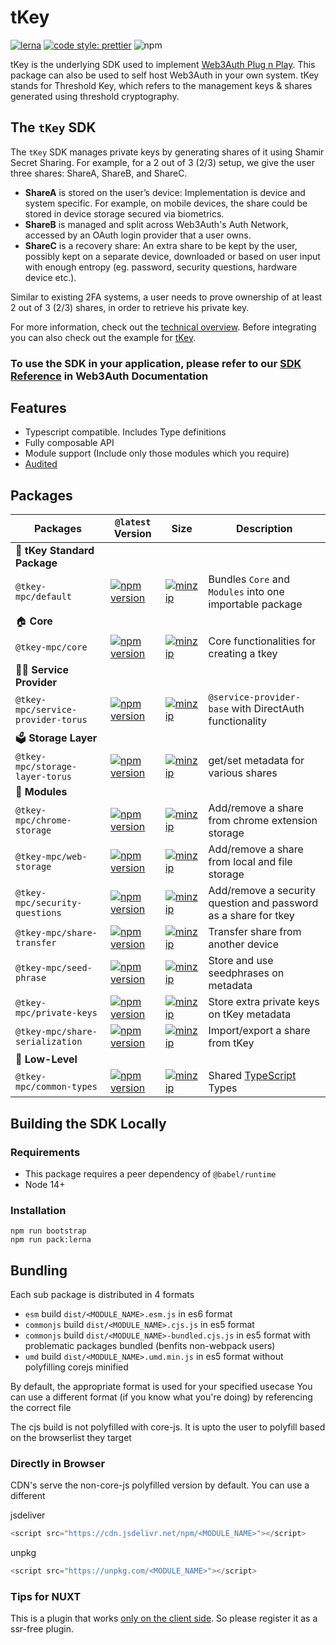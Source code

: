 # tKey

[![lerna](https://img.shields.io/badge/maintained%20with-lerna-cc00ff.svg)](https://lerna.js.org/)
[![code style: prettier](https://img.shields.io/badge/code_style-prettier-ff69b4.svg?style=flat-square)](https://github.com/prettier/prettier)
![npm](https://img.shields.io/npm/dw/@tkey-mpc/core)

tKey is the underlying SDK used to implement [Web3Auth Plug n Play](https://github.com/web3auth/web3auth). This package can also be used to self host Web3Auth in your own system. tKey stands for Threshold Key, which refers to the management keys & shares generated using threshold cryptography.

## The `tKey` SDK

The `tKey` SDK manages private keys by generating shares of it using Shamir Secret Sharing. For example, for a 2 out of 3 (2/3) setup, we give the
user three shares: ShareA, ShareB, and ShareC.

- **ShareA** is stored on the user’s device: Implementation is device and system specific. For example, on mobile devices, the share could be stored
  in device storage secured via biometrics.
- **ShareB** is managed and split across Web3Auth's Auth Network, accessed by an OAuth login provider that a user owns.
- **ShareC** is a recovery share: An extra share to be kept by the user, possibly kept on a separate device, downloaded or based on user input with
  enough entropy (eg. password, security questions, hardware device etc.).

Similar to existing 2FA systems, a user needs to prove ownership of at least 2 out of 3 (2/3) shares, in order to retrieve his private key.

For more information, check out the [technical overview](https://hackmd.io/Tej2tf83SZOxZmz70ObEpg). Before integrating you can also check out the example  for [tKey](https://github.com/tkey/tkey-example).

### To use the SDK in your application, please refer to our [SDK Reference](https://web3auth.io/docs/sdk/self-host/installation) in Web3Auth Documentation

## Features

- Typescript compatible. Includes Type definitions
- Fully composable API
- Module support (Include only those modules which you require)
- [Audited](https://github.com/tkey/audit)

## Packages

| Packages                       | `@latest` Version                                                                                                                                             | Size                                                                                                                                                                     | Description                                                                  |
| ------------------------------ | ------------------------------------------------------------------------------------------------------------------------------------------------------------- | ------------------------------------------------------------------------------------------------------------------------------------------------------------------------ | ---------------------------------------------------------------------------- |
| 🐉 **tKey Standard Package**                   |
| `@tkey-mpc/default`                | [![npm version](https://img.shields.io/npm/v/@tkey-mpc/default?label=%22%22)](https://www.npmjs.com/package/@tkey-mpc/default/v/latest)                               | [![minzip](https://img.shields.io/bundlephobia/minzip/@tkey-mpc/default?label=%22%22)](https://bundlephobia.com/result?p=@tkey-mpc/default@latest)                               | Bundles `Core` and `Modules` into one importable package                     |
| 🏠 **Core**                    |
| `@tkey-mpc/core`                   | [![npm version](https://img.shields.io/npm/v/@tkey-mpc/core?label=%22%22)](https://www.npmjs.com/package/@tkey-mpc/core/v/latest)                                     | [![minzip](https://img.shields.io/bundlephobia/minzip/@tkey-mpc/core?label=%22%22)](https://bundlephobia.com/result?p=@tkey-mpc/core@latest)                                     | Core functionalities for creating a tkey                                     |
| 🐕‍🦺 **Service Provider**                   |
| `@tkey-mpc/service-provider-torus` | [![npm version](https://img.shields.io/npm/v/@tkey-mpc/service-provider-torus?label=%22%22)](https://www.npmjs.com/package/@tkey-mpc/service-provider-torus/v/latest) | [![minzip](https://img.shields.io/bundlephobia/minzip/@tkey-mpc/service-provider-torus?label=%22%22)](https://bundlephobia.com/result?p=@tkey-mpc/service-provider-torus@latest) | `@service-provider-base` with DirectAuth functionality                       |
| 🗳 **Storage Layer**                   |
| `@tkey-mpc/storage-layer-torus`    | [![npm version](https://img.shields.io/npm/v/@tkey-mpc/storage-layer-torus?label=%22%22)](https://www.npmjs.com/package/@tkey-mpc/storage-layer-torus/v/latest)       | [![minzip](https://img.shields.io/bundlephobia/minzip/@tkey-mpc/storage-layer-torus?label=%22%22)](https://bundlephobia.com/result?p=@tkey-mpc/storage-layer-torus@latest)       | get/set metadata for various shares                                          |
| 🔌 **Modules**                 |
| `@tkey-mpc/chrome-storage`         | [![npm version](https://img.shields.io/npm/v/@tkey-mpc/chrome-storage?label=%22%22)](https://www.npmjs.com/package/@tkey-mpc/chrome-storage/v/latest)                 | [![minzip](https://img.shields.io/bundlephobia/minzip/@tkey-mpc/chrome-storage?label=%22%22)](https://bundlephobia.com/result?p=@tkey-mpc/chrome-storage@latest)                 | Add/remove a share from chrome extension storage                             |
| `@tkey-mpc/web-storage`            | [![npm version](https://img.shields.io/npm/v/@tkey-mpc/web-storage?label=%22%22)](https://www.npmjs.com/package/@tkey-mpc/web-storage/v/latest)                       | [![minzip](https://img.shields.io/bundlephobia/minzip/@tkey-mpc/web-storage?label=%22%22)](https://bundlephobia.com/result?p=@tkey-mpc/web-storage@latest)                       | Add/remove a share from local and file storage                               |
| `@tkey-mpc/security-questions`     | [![npm version](https://img.shields.io/npm/v/@tkey-mpc/security-questions?label=%22%22)](https://www.npmjs.com/package/@tkey-mpc/security-questions/v/latest)         | [![minzip](https://img.shields.io/bundlephobia/minzip/@tkey-mpc/security-questions?label=%22%22)](https://bundlephobia.com/result?p=@tkey-mpc/security-questions@latest)         | Add/remove a security question and password as a share for tkey              |
| `@tkey-mpc/share-transfer`         | [![npm version](https://img.shields.io/npm/v/@tkey-mpc/share-transfer?label=%22%22)](https://www.npmjs.com/package/@tkey-mpc/share-transfer/v/latest)                 | [![minzip](https://img.shields.io/bundlephobia/minzip/@tkey-mpc/share-transfer?label=%22%22)](https://bundlephobia.com/result?p=@tkey-mpc/share-transfer@latest)                 | Transfer share from another device                                           |
| `@tkey-mpc/seed-phrase`            | [![npm version](https://img.shields.io/npm/v/@tkey-mpc/seed-phrase?label=%22%22)](https://www.npmjs.com/package/@tkey-mpc/seed-phrase/v/latest)                       | [![minzip](https://img.shields.io/bundlephobia/minzip/@tkey-mpc/seed-phrase?label=%22%22)](https://bundlephobia.com/result?p=@tkey-mpc/seed-phrase@latest)                       | Store and use seedphrases on metadata                                        |
| `@tkey-mpc/private-keys`           | [![npm version](https://img.shields.io/npm/v/@tkey-mpc/private-keys?label=%22%22)](https://www.npmjs.com/package/@tkey-mpc/private-keys/v/latest)                     | [![minzip](https://img.shields.io/bundlephobia/minzip/@tkey-mpc/private-keys?label=%22%22)](https://bundlephobia.com/result?p=@tkey-mpc/private-keys@latest)                     | Store extra private keys on tKey metadata                                    |
| `@tkey-mpc/share-serialization`    | [![npm version](https://img.shields.io/npm/v/@tkey-mpc/share-serialization?label=%22%22)](https://www.npmjs.com/package/@tkey-mpc/share-serialization/v/latest)       | [![minzip](https://img.shields.io/bundlephobia/minzip/@tkey-mpc/share-serialization?label=%22%22)](https://bundlephobia.com/result?p=@tkey-mpc/share-serialization@latest)       | Import/export a share from tKey                                              |
| 🐉 **Low-Level**               |
| `@tkey-mpc/common-types`           | [![npm version](https://img.shields.io/npm/v/@tkey-mpc/common-types?label=%22%22)](https://www.npmjs.com/package/@tkey-mpc/common-types/v/latest)                     | [![minzip](https://img.shields.io/bundlephobia/minzip/@tkey-mpc/common-types?label=%22%22)](https://bundlephobia.com/result?p=@tkey-mpc/common-types@latest)                     | Shared [TypeScript](https://www.typescriptlang.org/) Types                   |

## Building the SDK Locally

### Requirements

- This package requires a peer dependency of `@babel/runtime`
- Node 14+

### Installation

```
npm run bootstrap
npm run pack:lerna
```

## Bundling

Each sub package is distributed in 4 formats

- `esm` build `dist/<MODULE_NAME>.esm.js` in es6 format
- `commonjs` build `dist/<MODULE_NAME>.cjs.js` in es5 format
- `commonjs` build `dist/<MODULE_NAME>-bundled.cjs.js` in es5 format with problematic packages bundled (benfits non-webpack users)
- `umd` build `dist/<MODULE_NAME>.umd.min.js` in es5 format without polyfilling corejs minified

By default, the appropriate format is used for your specified usecase
You can use a different format (if you know what you're doing) by referencing the correct file

The cjs build is not polyfilled with core-js.
It is upto the user to polyfill based on the browserlist they target

### Directly in Browser

CDN's serve the non-core-js polyfilled version by default. You can use a different

jsdeliver

```js
<script src="https://cdn.jsdelivr.net/npm/<MODULE_NAME>"></script>
```

unpkg

```js
<script src="https://unpkg.com/<MODULE_NAME>"></script>
```

### Tips for NUXT

This is a plugin that works [only on the client side](https://nuxtjs.org/guide/plugins/#client-side-only). So please register it as a ssr-free plugin.
